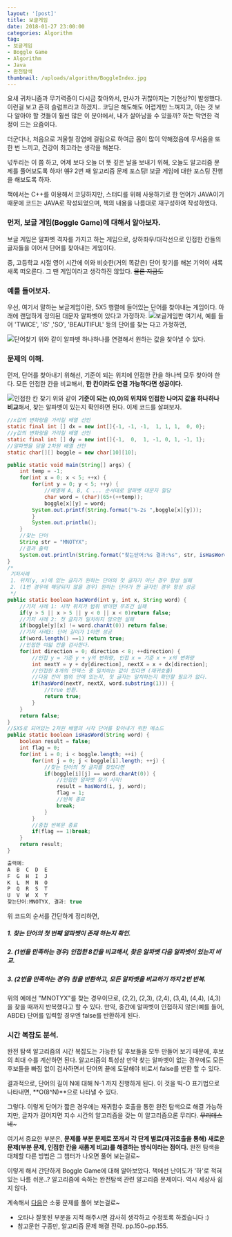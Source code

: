 ```yaml
---
layout: '[post]'
title: 보글게임
date: 2018-01-27 23:00:00
categories: Algorithm
tag:
- 보글게임
- Boggle Game
- Algorithm
- Java
- 완전탐색
thumbnail: /uploads/algorithm/BoggleIndex.jpg
---
```


요새 귀차니즘과 무기력증이 다시금 찾아와서, 만사가 귀찮아지는 기현상?이 발생했다. 이런걸 보고 흔히 슬럼프라고 하겠지.. 코딩은 해도해도 어렵게만 느껴지고, 아는 것 보다 알아야 할 것들이 훨씬 많은 이 분야에서, 내가 살아남을 수 있을까? 하는 막연한 걱정이 드는 요즘이다.

더군다나,  처음으로 겨울철 장염에 걸림으로 하여금 몸이 많이 약해졌음에 무서움을 또 한 번 느끼고, 건강이 최고라는 생각을 해본다.

넋두리는 이 쯤 하고, 어제 보다 오늘 더 뜻 깊은 날을 보내기 위해, 오늘도 알고리즘 문제를  풀어보도록 하자! ~~엥?~~ 2번 째 알고리즘 문제 포스팅! 보글 게임에 대한 포스팅 진행을 해보도록 하자.    

책에서는 C++를 이용해서 코딩하지만, 스터디를 위해 사용하기로 한 언어가 JAVA이기 때문에 코드는 JAVA로 작성되었으며, 책의 내용을 나름대로 재구성하여 작성하였다.

### 먼저, 보글 게임(Boggle Game)에 대해서 알아보자.
보글 게임은 알파벳 격자를 가지고 하는 게임으로, 상하좌우/대각선으로 인접한 칸들의 글자들을 이어서 단어를 찾아내는 게임이다.

중, 고등학교 시절 영어 시간에 이와 비슷한(거의 똑같은) 단어 찾기를 해본 기억이 새록새록 떠오른다. 그 땐 게임이라고 생각하진 않았다. ~~물론 지금도~~

### 예를 들어보자.
우선, 여기서 말하는 보글게임이란, 5X5 행렬에 들어있는 단어를 찾아내는 게임이다. 아래에 랜덤하게 정의된 대문자 알파벳이 있다고 가정하자.
![보글게임판](/uploads/algorithm/Boggle1.jpg)
 여기서, 예를 들어 'TWICE', 'IS' ,'SO', 'BEAUTIFUL' 등의 단어를 찾는 다고 가정하면,

![단어찾기](/uploads/algorithm/Boggle2.jpg)
위와 같이 알파벳 하나하나를 연결해서 원하는 값을 찾아낼 수 있다.

### 문제의 이해.
먼저, 단어를 찾아내기 위해선, 기준이 되는 위치에 인접한 칸을 하나씩 모두 찾아야 한다. 모든 인접한 칸을 비교해서, **한 칸이라도 연결 가능하다면 성공이다.**

![인접한 칸 찾기](/uploads/algorithm/BoggleIndex.jpg)
위와 같이 **기준이 되는 (0,0)의 위치와 인접한 나머지 값을 하나하나 비교**해서, 찾는 알파벳이 있는지 확인하면 된다. 이제 코드를 살펴보자.
```java
//x값의 변화량을 가리킬 배열 선언
static final int [] dx = new int[]{-1, -1, -1,  1, 1, 1,  0, 0};
//y값의 변화량을 가리킬 배열 선언
static final int [] dy = new int[]{-1,  0,  1, -1, 0, 1, -1, 1};
//알파벳을 담을 2차원 배열 선언
static char[][] boggle = new char[10][10];

public static void main(String[] args) {
	int temp = -1;
	for(int x = 0; x < 5; ++x) {
		for(int y = 0; y < 5; ++y) {
			//배열에 A, B, C ... 순서대로 알파벳 대문자 할당
			char word = (char)(65+(++temp));
			boggle[x][y] = word;
		System.out.printf(String.format("%-2s ",boggle[x][y]));
		}
		System.out.println();
	}
	//찾는 단어
	String str = "MNOTYX";
	//결과 출력
	System.out.println(String.format("찾는단어:%s 결과:%s", str, isHasWord(str)));
}
/*
 기저사례
 1. 위치(y, x)에 있는 글자가 원하는 단어의 첫 글자가 아닌 경우 항상 실패
 2. (1번 경우에 해당되지 않을 경우) 원하는 단어가 한 글자인 경우 항상 성공
 */
public static boolean hasWord(int y, int x, String word) {
	//기저 사례 1: 시작 위치가 범위 밖이면 무조건 실패
	if(y > 5 || x > 5 || y < 0 || x < 0)return false;
	//기저 사례 2: 첫 글자가 일치하지 않으면 실패
	if(boggle[y][x] != word.charAt(0)) return false;
	//기저 사례3: 단어 길이가 1이면 성공
	if(word.length() ==1) return true;
	//인접한 여덟 칸을 검사한다.
	for(int direction = 0; direction < 8; ++direction) {
		//인접 y = 기준 y + y의 변화량, 인접 x = 기준 x + x의 변화량
		int nextY = y + dy[direction], nextX = x + dx[direction];
		//인접한 8개의 인덱스 중 일치하는 값이 있다면 (재귀호출)
		//다음 칸이 범위 안에 있는지, 첫 글자는 일치하는지 확인할 필요가 없다.
		if(hasWord(nextY, nextX, word.substring(1))) {
			//true 반환.
			return true;
		}
	}
	return false;
}
//5X5로 되어있는 2차원 배열의 시작 단어를 찾아내기 위한 메소드
public static boolean isHasWord(String word) {
	boolean result = false;
	int flag = 0;
	for(int i = 0; i < boggle.length; ++i) {
		for(int j = 0; j < boggle[i].length; ++j) {
			//찾는 단어의 첫 글자를 찾았다면
			if(boggle[i][j] == word.charAt(0)) {
				//인접한 알파벳 찾기 시작!
				result = hasWord(i, j, word);
				flag = 1;
				//반복 종료
				break;
			}
		}
		//중첩 반복문 종료
		if(flag == 1)break;
	}
	return result;
}

출력예:
A  B  C  D  E  
F  G  H  I  J  
K  L  M  N  O  
P  Q  R  S  T  
U  V  W  X  Y  
찾는단어:MNOTYX, 결과: true
```
위 코드의 순서를 간단하게 정리하면,
##### 1. 찾는 단어의 첫 번째 알파벳이 존재 하는지 확인.
##### 2. (1번을 만족하는 경우) 인접한 8칸을 비교해서, 찾은 알파벳 다음 알파벳이 있는지 비교.
##### 3. (2번을 만족하는 경우) 참을 반환하고, 모든 알파벳을 비교하기 까지 2번 반복.
위의 예에선 "MNOTYX"를 찾는 경우이므로, (2,2), (2,3), (2,4), (3,4), (4,4), (4,3)을 찾을 때까지 반복했다고 할 수 있다. 만약, 중간에 알파벳이 인접하지 않은(예를 들어, ABDE) 단어를 입력할 경우엔 false를 반환하게 된다.

### 시간 복잡도 분석.
완전 탐색 알고리즘의 시간 복잡도는 가능한 답 후보들을 모두 만들어 보기 때문에, 후보의 최대 수를 계산하면 된다. 알고리즘의 특성상 만약 찾는 알파벳이 없는 경우에도 모든 후보들을 빠짐 없이 검사하면서 단어의 끝에 도달해야 비로서 false를 반환 할 수 있다.

결과적으로, 단어의 길이 N에 대해 N-1 까지 진행하게 된다. 이 것을 빅-O 표기법으로 나타내면, **O(8^N)**으로 나타낼 수 있다.

그렇다. 이렇게 단어가 짧은 경우에는 재귀함수 호출을 통한 완전 탐색으로 해결 가능하지만,  글자가 길어지면 지수 시간의 알고리즘을 갖는 이 알고리즘으론 무리다. ~~무리데스네~~~  

여기서 중요한 부분은, **문제를 부분 문제로 쪼개서 각 단계 별로(재귀호출을 통해) 새로운 문제(부분 문제, 인접한 칸을 새롭게 비교)를 해결하는 방식이라는 점이다.**  완전 탐색을 대체할 다른 방법은 그 챕터가 나오면 풀어 보는걸로~

이렇게 해서 간단하게 Boggle Game에 대해 알아보았다. 책에선 난이도가 '하'로 적혀있는 나름 쉬운..? 알고리즘에 속하는 완전탐색 관련 알고리즘 문제이다. 역시 세상사 쉽지 않다.

계속해서 [다음](https://seongjaemoon.github.io/2018/02/09/algorithmPicnic/)은 소풍 문제를 풀어 보는걸로~

* 오타나 잘못된 부분을 지적 해주시면 감사히 생각하고 수정토록 하겠습니다 :)
* 참고문헌
구종만, 알고리즘 문제 해결 전략. pp.150~pp.155.
